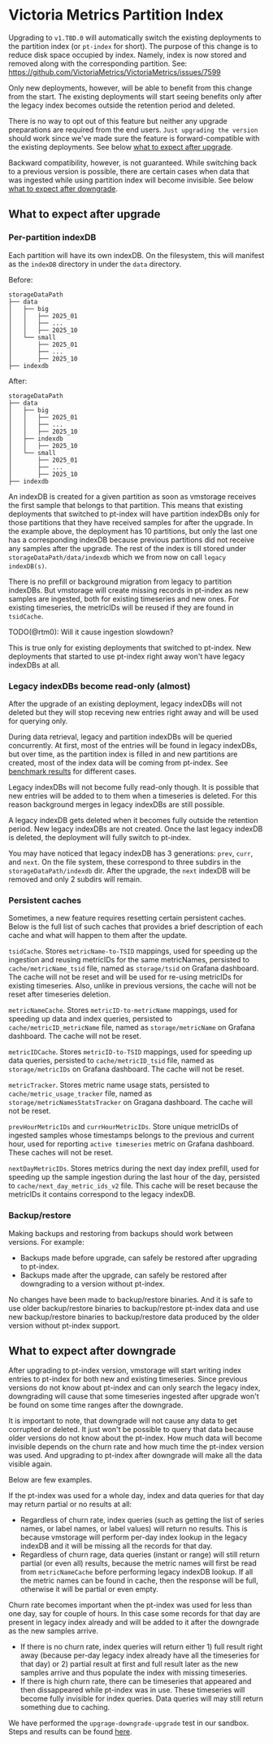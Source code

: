 # Victoria Metrics Partition Index

Upgrading to `v1.TBD.0` will automatically switch the existing deployments to
the partition index (or `pt-index` for short). The purpose of this change is to
reduce disk space occupied by index. Namely, index is now stored and removed
along with the corresponding partition. See:
https://github.com/VictoriaMetrics/VictoriaMetrics/issues/7599

Only new deployments, however, will be able to benefit from this change from the
start. The existing deployments will start seeing benefits only after the legacy
index becomes outside the retention period and deleted.

There is no way to opt out of this feature but neither any upgrade preparations
are required from the end users. `Just upgrading the version` should work since
we've made sure the feature is forward-compatible with the existing deployments.
See below [what to expect after upgrade](#what-to-expect-after-upgrade).

Backward compatibility, however, is not guaranteed. While switching back to a
previous version is possible, there are certain cases when data that was
ingested while using partition index will become invisible. See below [what to
expect after downgrade](#what-to-expect-after-downgrade).

## What to expect after upgrade

### Per-partition indexDB

Each partition will have its own indexDB. On the filesystem, this will manifest
as the `indexDB` directory in under the `data` directory.

Before:

```
storageDataPath
├── data
│   ├── big
│   │   ├── 2025_01
│   │   ├── ...
│   │   ├── 2025_10
│   └── small
│       ├── 2025_01
│       ├── ...
│       ├── 2025_10
├── indexdb
```

After:

```
storageDataPath
├── data
│   ├── big
│   │   ├── 2025_01
│   │   ├── ...
│   │   ├── 2025_10
│   ├── indexdb
│   │   ├── 2025_10
│   └── small
│       ├── 2025_01
│       ├── ...
│       ├── 2025_10
├── indexdb
```

An indexDB is created for a given partition as soon as vmstorage receives the
first sample that belongs to that partition. This means that existing
deployments that switched to pt-index will have partition indexDBs only for
those partitions that they have received samples for after the upgrade. In the
example above, the deployment has 10 partitions, but only the last one has
a corresponding indexDB because previous partitions did not receive any samples
after the upgrade. The rest of the index is till stored under
`storageDataPath/data/indexdb` which we from now on call `legacy indexDB(s)`.

There is no prefill or background migration from legacy to partition indexDBs.
But vmstorage will create missing records in pt-index as new samples are
ingested, both for existing timeseries and new ones. For existing timeseries,
the metricIDs will be reused if they are found in `tsidCache`.

TODO(@rtm0): Will it cause ingestion slowdown?

This is true only for existing deployments that switched to pt-index. New
deployments that started to use pt-index right away won't have legacy indexDBs
at all.

### Legacy indexDBs become read-only (almost)

After the upgrade of an existing deployment, legacy indexDBs will not deleted
but they will stop receving new entries right away and will be used for querying
only.

During data retrieval, legacy and partition indexDBs will be queried
concurrently. At first, most of the entries will be found in legacy indexDBs,
but over time, as the partition index is filled in and new partitions are
created, most of the index data will be coming from pt-index. See
[benchmark results](#perf.md) for different cases.

Legacy indexDBs will not become fully read-only though. It is possible that new
entries will be added to to them when a timeseries is deleted. For this reason
background merges in legacy indexDBs are still possible.

A legacy indexDB gets deleted when it becomes fully outside the retention
period. New legacy indexDBs are not created. Once the last legacy indexDB is
deleted, the deployment will fully switch to pt-index.

You may have noticed that legacy indexDB has 3 generations: `prev`, `curr`, and
`next`. On the file system, these correspond to three subdirs in the
`storageDataPath/indexdb` dir. After the upgrade, the `next` indexDB will be
removed and only 2 subdirs will remain.

### Persistent caches

Sometimes, a new feature requires resetting certain persistent caches. Below is
the full list of such caches that provides a brief description of each cache and
what will happen to them after the update.

`tsidCache`. Stores `metricName-to-TSID` mappings, used for speeding up the
ingestion and reusing metricIDs for the same metricNames, persisted to
`cache/metricName_tsid` file, named as `storage/tsid` on Grafana dashboard. The
cache will not be reset and will be used for re-using metricIDs for existing
timeseries. Also, unlike in previous versions, the cache will not be reset after
timeseries deletion.

`metricNameCache`. Stores `metricID-to-metricName` mappings, used for speeding
up data and index queries,  persisted to `cache/metricID_metricName` file, named
as `storage/metricName` on Grafana dashboard. The cache will not be reset.

`metricIDCache`. Stores `metricID-to-TSID` mappings, used for speeding up data
queries, persisted to `cache/metricID_tsid` file, named as `storage/metricIDs`
on Grafana dashboard. The cache will not be reset.

`metricTracker`. Stores metric name usage stats, persisted to
`cache/metric_usage_tracker` file, named as `storage/metricNamesStatsTracker` on
Gragana dashboard. The cache will not be reset.

`prevHourMetricIDs` and `currHourMetricIDs`. Store unique metricIDs of ingested
samples whose timestamps belongs to the previous and current hour, used for
reporting `active timeseries` metric on Grafana dashboard. These caches will not
be reset.

`nextDayMetricIDs`. Stores metrics during the next day index prefill, used for
speeding up the sample ingestion during the last hour of the day, persisted to
`cache/next_day_metric_ids_v2` file. This cache will be reset because the
metricIDs it contains correspond to the legacy indexDB.

### Backup/restore

Making backups and restoring from backups should work between versions. For
example:

- Backups made before upgrade, can safely be restored after upgrading to
  pt-index.
- Backups made after the upgrade, can safely be restored after downgrading to a
  version without pt-index.

No changes have been made to backup/restore binaries. And it is safe to use
older backup/restore binaries to backup/restore pt-index data and use new
backup/restore binaries to backup/restore data produced by the older version
without pt-index support.

## What to expect after downgrade

After upgrading to pt-index version, vmstorage will start writing index entries
to pt-index for both new and existing timeseries. Since previous versions do not
know about pt-index and can only search the legacy index, downgrading will cause
that some timeseries ingested after upgrade won't be found on some time ranges
after the downgrade.

It is important to note, that downgrade will not cause any data to get corrupted
or deleted. It just won't be possible to query that data because older versions
do not know about the pt-index. How much data will become invisible depends on
the churn rate and how much time the pt-index version was used. And upgrading to
pt-index after downgrade will make all the data visible again.

Below are few examples.

If the pt-index was used for a whole day, index and data queries for that day
may return partial or no results at all:

- Regardless of churn rate, index queries (such as getting the list of series
  names, or label names, or label values) will return no results. This is
  because vmstorage will perform per-day index lookup in the legacy indexDB and
  it will be missing all the records for that day.
- Regardless of churn rage, data queries (instant or range) will still return
  partial (or even all) results, because the metric names will first be read
  from `metricNameCache` before performing legacy indexDB lookup. If all the
  metric names can be found in cache, then the response will be full, otherwise
  it will be partial or even empty.

Churn rate becomes important when the pt-index was used for less than one day,
say for couple of hours. In this case some records for that day are present in
legacy index already and will be added to it after the downgrade as the new
samples arrive.

- If there is no churn rate, index queries will return either 1) full result
  right away (because per-day legacy index already have all the timeseries for
  that day) or 2) partial result at first and full result later as the new
  samples arrive and thus populate the index with missing timeseries.
- If there is high churn rate, there can be timeseries that appeared and then
  dissappeared while pt-index was in use. These timeseries will become fully
  invisible for index queries. Data queries will may still return something due
  to caching.

We have performed the `upgrage-downgrade-upgrade` test in our sandbox. Steps and
results can be found [here](test.md#upgrade-downgrade-upgrade).
